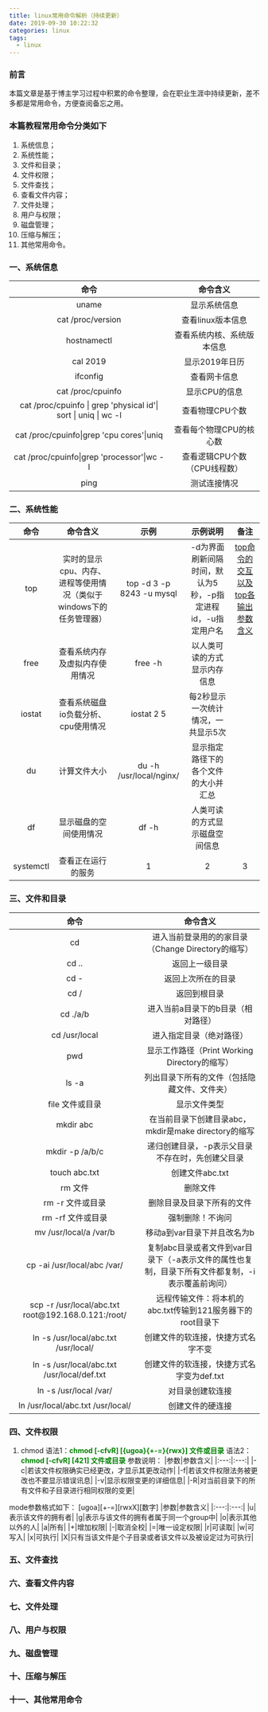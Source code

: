 ```yaml
---
title: linux常用命令解析（持续更新）
date: 2019-09-30 10:22:32
categories: linux
tags: 
  - linux
---
```

### 前言
本篇文章是基于博主学习过程中积累的命令整理，会在职业生涯中持续更新，差不多都是常用命令，方便查阅备忘之用。

### 本篇教程常用命令分类如下
1. 系统信息；
2. 系统性能；
3. 文件和目录；
4. 文件权限；
5. 文件查找；
6. 查看文件内容；
7. 文件处理；
8. 用户与权限；
9. 磁盘管理；
10. 压缩与解压；
11. 其他常用命令。

### 一、系统信息
|命令|命令含义|
|:---:|:---:|
|uname|显示系统信息|
|cat /proc/version|查看linux版本信息|
|hostnamectl|查看系统内核、系统版本信息|
|cal 2019|显示2019年日历|
|ifconfig|查看网卡信息|
|cat /proc/cpuinfo|显示CPU的信息|
|cat /proc/cpuinfo \| grep \'physical id\'\| sort \| uniq \| wc -l  |查看物理CPU个数|
|cat /proc/cpuinfo\|grep \'cpu cores\'\|uniq|查看每个物理CPU的核心数|
|cat /proc/cpuinfo\|grep \'processor\'\|wc -l|查看逻辑CPU个数（CPU线程数）|
|ping|测试连接情况|

### 二、系统性能
|命令|命令含义|示例|示例说明|备注|
|:---:|:---:|:---:|:---:|:---:|
|top|实时的显示cpu、内存、进程等使用情况（类似于windows下的任务管理器）|top -d 3 -p 8243 -u mysql|-d为界面刷新间隔时间，默认为5秒，-p指定进程id，-u指定用户名|[top命令的交互以及top各输出参数含义](http://nginx.org/en/download.html "点击查看")|
|free|查看系统内存及虚拟内存使用情况|free -h|以人类可读的方式显示内存信息||
|iostat|查看系统磁盘io负载分析、cpu使用情况|iostat 2 5|每2秒显示一次统计情况，一共显示5次||
|du|计算文件大小|du -h /usr/local/nginx/|显示指定路径下的各个文件的大小并汇总||
|df|显示磁盘的空间使用情况|df -h|人类可读的方式显示磁盘空间信息||
|systemctl|查看正在运行的服务|1|2|3|


### 三、文件和目录
|命令|命令含义|
|:---:|:---:|
|cd|进入当前登录用的的家目录（Change Directory的缩写）|
|cd ..|返回上一级目录|
|cd -|返回上次所在的目录|
|cd /|返回到根目录|
|cd ./a/b|进入当前a目录下的b目录（相对路径）|
|cd /usr/local|进入指定目录（绝对路径）|
|pwd|显示工作路径（Print Working Directory的缩写）|
|ls -a|列出目录下所有的文件（包括隐藏文件、文件夹）|
|file 文件或目录|显示文件类型|
|mkdir abc|在当前目录下创建目录abc，mkdir是make directory的缩写|
|mkdir -p /a/b/c|递归创建目录，-p表示父目录不存在时，先创建父目录|
|touch abc.txt|创建文件abc.txt|
|rm 文件|删除文件|
|rm -r 文件或目录|删除目录及目录下所有的文件|
|rm -rf 文件或目录|强制删除！不询问|
|mv /usr/local/a /var/b|移动a到var目录下并且改名为b|
|cp -ai /usr/local/abc /var/|复制abc目录或者文件到var目录下（-a表示文件的属性也复制，目录下所有文件都复制，-i表示覆盖前询问）|
|scp -r /usr/local/abc.txt root\@192.168.0.121:/root/|远程传输文件：将本机的abc.txt传输到121服务器下的root目录下|
|ln -s /usr/local/abc.txt /usr/local/|创建文件的软连接，快捷方式名字不变|
|ln -s /usr/local/abc.txt /usr/local/def.txt|创建文件的软连接，快捷方式名字变为def.txt|
|ln -s /usr/local /var/|对目录创建软连接|
|ln /usr/local/abc.txt /usr/local/|创建文件的硬连接|

 

### 四、文件权限
1. chmod
语法1：**<font color=green>chmod [-cfvR] [{ugoa}{+-=}{rwx}] 文件或目录</font>**
语法2：**<font color=green>chmod [-cfvR] [421] 文件或目录</font>**
参数说明：
|参数|参数含义|
|:---:|:---:|
|-c|若该文件权限确实已经更改，才显示其更改动作|
|-f|若该文件权限法务被更改也不要显示错误讯息|
|-v|显示权限变更的详细信息|
|-R|对当前目录下的所有文件和子目录进行相同权限的变更|

mode参数格式如下：
[ugoa][+-=][rwxX][数字]
|参数|参数含义|
|:---:|:---:|
|u|表示该文件的拥有者|
|g|表示与该文件的拥有者属于同一个group中|
|o|表示其他以外的人|
|a|所有|
|+|增加权限|
|-|取消全校|
|=|唯一设定权限|
|r|可读取|
|w|可写入|
|x|可执行|
|X|只有当该文件是个子目录或者该文件以及被设定过为可执行|

### 五、文件查找

### 六、查看文件内容

### 七、文件处理

### 八、用户与权限

### 九、磁盘管理

### 十、压缩与解压

### 十一、其他常用命令
